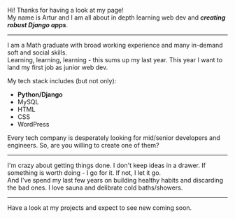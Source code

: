 Hi! Thanks for having a look at my page!<br>
My name is Artur and I am all about in depth learning web dev and ***creating robust Django apps***.

---
I am a Math graduate with broad working experience and many in-demand soft and social skills.<br>
Learning, learning, learning - this sums up my last year. This year I want to land my first job as junior web dev.
 
My tech stack includes (but not only):
- **Python/Django**
- MySQL
- HTML
- CSS
- WordPress

Every tech company is desperately looking for mid/senior developers and engineers.
So, are you willing to create one of them?

---
I'm crazy about getting things done. I don't keep ideas in a drawer. If something is worth doing - I go for it. If not, I let it go.<br>
And I've spend my last few years on building healthy habits and discarding the bad ones. I love sauna and delibrate cold baths/showers.

---
Have a look at my projects and expect to see new coming soon.
